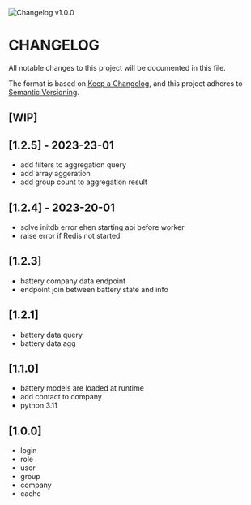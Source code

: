 ![Changelog v1.0.0](https://img.shields.io/badge/CHANGELOG-v1.0.0-orange)
# CHANGELOG

All notable changes to this project will be documented in this file.

The format is based on [Keep a Changelog](https://keepachangelog.com/en/1.0.0/),
and this project adheres to [Semantic Versioning](https://semver.org/spec/v2.0.0.html).

## [WIP]

## [1.2.5] - 2023-23-01

- add filters to aggregation query
- add array aggeration
- add group count to aggregation result

## [1.2.4] - 2023-20-01

- solve initdb error ehen starting api before worker
- raise error if Redis not started

## [1.2.3]

- battery company data endpoint
- endpoint join between battery state and info

## [1.2.1]

- battery data query
- battery data agg

## [1.1.0]

- battery models are loaded at runtime
- add contact to company
- python 3.11

## [1.0.0]

- login
- role
- user
- group
- company
- cache
